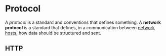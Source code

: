 # Protocol

A *protocol* is a standard and conventions that defines something. A **network protocol** is a standard that defines, in a communication between [network hosts](?TK), how data should be structured and sent.

## HTTP
